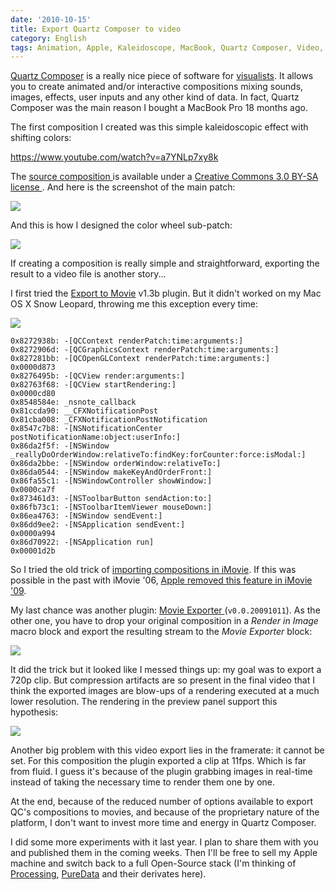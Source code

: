 ```yaml
---
date: '2010-10-15'
title: Export Quartz Composer to video
category: English
tags: Animation, Apple, Kaleidoscope, MacBook, Quartz Composer, Video, Visual, Mac OS X 10.6 Snow Leopard
---
```


[Quartz Composer](https://en.wikipedia.org/wiki/Quartz_Composer) is a really
nice piece of software for [visualists](https://createdigitalmotion.com). It
allows you to create animated and/or interactive compositions mixing sounds,
images, effects, user inputs and any other kind of data. In fact, Quartz
Composer was the main reason I bought a MacBook Pro 18 months ago.

The first composition I created was this simple kaleidoscopic effect with
shifting colors:

https://www.youtube.com/watch?v=a7YNLp7xy8k

The [source composition
]({attach}kaleidoscope-000.qtz) is available under
a [Creative Commons 3.0 BY-SA license
](https://creativecommons.org/licenses/by-sa/3.0/). And here is the screenshot
of the main patch:

![]({attach}kaleidoscope-000-main-patch.png)

And this is how I designed the color wheel sub-patch:

![]({attach}kaleidoscope-000-color-wheel-macro-patch.png)

If creating a composition is really simple and straightforward, exporting the
result to a video file is another story...

I first tried the [Export to Movie](https://quartzcomposer.com/plugins/1-export-to-movie) v1.3b plugin. But it didn't worked on my Mac OS X Snow Leopard, throwing me this exception every time:

![]({attach}quartz-composer-export-to-movie-exception.png)

```text
0x8272938b: -[QCContext renderPatch:time:arguments:]
0x8272906d: -[QCGraphicsContext renderPatch:time:arguments:]
0x827281bb: -[QCOpenGLContext renderPatch:time:arguments:]
0x0000d873
0x8276495b: -[QCView render:arguments:]
0x82763f68: -[QCView startRendering:]
0x0000cd80
0x8548584e: _nsnote_callback
0x81ccda90: __CFXNotificationPost
0x81cba008: _CFXNotificationPostNotification
0x8547c7b8: -[NSNotificationCenter postNotificationName:object:userInfo:]
0x86da2f5f: -[NSWindow _reallyDoOrderWindow:relativeTo:findKey:forCounter:force:isModal:]
0x86da2bbe: -[NSWindow orderWindow:relativeTo:]
0x86da0544: -[NSWindow makeKeyAndOrderFront:]
0x86fa55c1: -[NSWindowController showWindow:]
0x0000ca7f
0x873461d3: -[NSToolbarButton sendAction:to:]
0x86fb73c1: -[NSToolbarItemViewer mouseDown:]
0x86ea4763: -[NSWindow sendEvent:]
0x86dd9ee2: -[NSApplication sendEvent:]
0x0000a994
0x86d70922: -[NSApplication run]
0x00001d2b
```

So I tried the old trick of [importing compositions in iMovie](https://blogs.ipona.com/james/archive/2005/05/05/1040.aspx). If this was possible in the past with iMovie '06, [Apple removed this feature in iMovie '09](https://www.quartzcompositions.com/phpBB2/viewtopic.php?t=594).

My last chance was another plugin: [Movie Exporter
](https://quartzcomposer.com/plugins/6-movie-exporter) (`v0.0.20091011`). As the
other one, you have to drop your original composition in a _Render in Image_
macro block and export the resulting stream to the _Movie Exporter_ block:

![]({attach}movie-exporter-patch.png)

It did the trick but it looked like I messed things up: my goal was to export a
720p clip. But compression artifacts are so present in the final video that I
think the exported images are blow-ups of a rendering executed at a much lower
resolution. The rendering in the preview panel support this hypothesis:

![]({attach}kaleidoscope-viewer.png)

Another big problem with this video export lies in the framerate: it cannot be
set. For this composition the plugin exported a clip at 11fps. Which is far
from fluid. I guess it's because of the plugin grabbing images in real-time
instead of taking the necessary time to render them one by one.

At the end, because of the reduced number of options available to export QC's
compositions to movies, and because of the proprietary nature of the platform,
I don't want to invest more time and energy in Quartz Composer.

I did some more experiments with it last year. I plan to share them with you
and published them in the coming weeks. Then I'll be free to sell my Apple
machine and switch back to a full Open-Source stack (I'm thinking of
[Processing](https://processing.org),
[PureData](https://en.wikipedia.org/wiki/Pure_Data) and their derivates here).
